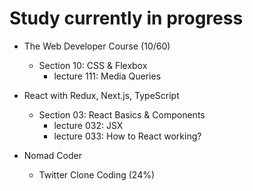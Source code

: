 # Study currently in progress

  - The Web Developer Course (10/60)
    - Section 10: CSS & Flexbox
      - lecture 111: Media Queries

  - React with Redux, Next.js, TypeScript
    - Section 03: React Basics & Components
      - lecture 032: JSX
      - lecture 033: How to React working?

  - Nomad Coder
    - Twitter Clone Coding (24%)
